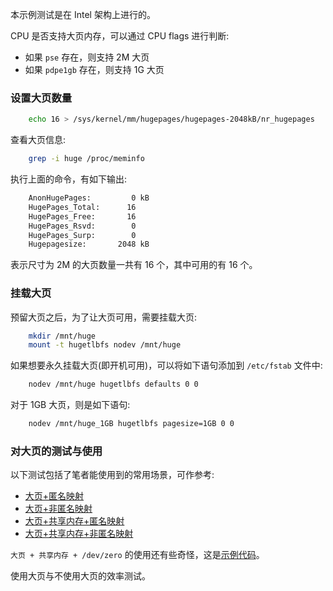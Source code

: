 
本示例测试是在 Intel 架构上进行的。

CPU 是否支持大页内存，可以通过 CPU flags 进行判断:
- 如果 `pse` 存在，则支持 2M 大页
- 如果 `pdpe1gb` 存在，则支持 1G 大页


### 设置大页数量

```sh
    echo 16 > /sys/kernel/mm/hugepages/hugepages-2048kB/nr_hugepages
```

查看大页信息:
```sh
    grep -i huge /proc/meminfo
```
执行上面的命令，有如下输出:
```sh
    AnonHugePages:         0 kB
    HugePages_Total:      16
    HugePages_Free:       16
    HugePages_Rsvd:        0
    HugePages_Surp:        0
    Hugepagesize:       2048 kB
```
表示尺寸为 2M 的大页数量一共有 16 个，其中可用的有 16 个。

### 挂载大页

预留大页之后，为了让大页可用，需要挂载大页:
```sh
    mkdir /mnt/huge
    mount -t hugetlbfs nodev /mnt/huge
```

如果想要永久挂载大页(即开机可用)，可以将如下语句添加到 `/etc/fstab` 文件中:
```sh
    nodev /mnt/huge hugetlbfs defaults 0 0
```
对于 1GB 大页，则是如下语句:
```sh
    nodev /mnt/huge_1GB hugetlbfs pagesize=1GB 0 0
```

### 对大页的测试与使用

以下测试包括了笔者能使用到的常用场景，可作参考:
- [大页+匿名映射](t/02_hp_anon.cpp)
- [大页+非匿名映射](t/02_hp_fd.cpp)
- [大页+共享内存+匿名映射](t/02_hp_shared_anon.cpp)
- [大页+共享内存+非匿名映射](t/02_hp_shared_fd.cpp)

`大页 + 共享内存 + /dev/zero` 的使用还有些奇怪，这是[示例代码](t/02_hp_zero.cpp)。

使用大页与不使用大页的效率测试。

